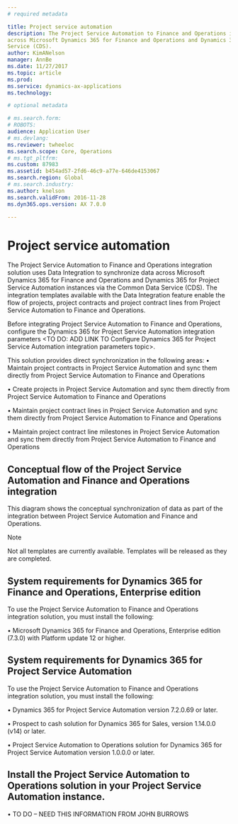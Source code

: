 ```yaml
---
# required metadata

title: Project service automation
description: The Project Service Automation to Finance and Operations integration solution uses Data Integration to synchronize data 
across Microsoft Dynamics 365 for Finance and Operations and Dynamics 365 for Project Service Automation instances via the Common Data 
Service (CDS).
author: KimANelson
manager: AnnBe
ms.date: 11/27/2017
ms.topic: article
ms.prod: 
ms.service: dynamics-ax-applications
ms.technology: 

# optional metadata

# ms.search.form: 
# ROBOTS: 
audience: Application User
# ms.devlang: 
ms.reviewer: twheeloc
ms.search.scope: Core, Operations
# ms.tgt_pltfrm: 
ms.custom: 87983
ms.assetid: b454ad57-2fd6-46c9-a77e-646de4153067
ms.search.region: Global
# ms.search.industry: 
ms.author: knelson
ms.search.validFrom: 2016-11-28
ms.dyn365.ops.version: AX 7.0.0

---
```


# Project service automation

The Project Service Automation to Finance and Operations integration solution uses Data Integration to synchronize data across Microsoft 
Dynamics 365 for Finance and Operations and Dynamics 365 for Project Service Automation instances via the Common Data Service (CDS). The
integration templates available with the Data Integration feature enable the flow of projects, project contracts and project contract 
lines from Project Service Automation to Finance and Operations.

Before integrating Project Service Automation to Finance and Operations, configure the Dynamics 365 for Project Service Automation 
integration parameters <TO DO: ADD LINK TO Configure Dynamics 365 for Project Service Automation integration parameters topic>.

This solution provides direct synchronization in the following areas:
•	Maintain project contracts in Project Service Automation and sync them directly from Project Service Automation to Finance and Operations

•	Create projects in Project Service Automation and sync them directly from Project Service Automation to Finance and Operations

•	Maintain project contract lines in Project Service Automation and sync them directly from Project Service Automation to Finance and Operations

•	Maintain project contract line milestones in Project Service Automation and sync them directly from Project Service Automation to Finance and Operations

## Conceptual flow of the Project Service Automation and Finance and Operations integration
This diagram shows the conceptual synchronization of data as part of the integration between Project Service Automation and Finance and 
Operations. 

> [!NOTE]
> Not all templates are currently available. Templates will be released as they are completed.

## System requirements for Dynamics 365 for Finance and Operations, Enterprise edition
To use the Project Service Automation to Finance and Operations integration solution, you must install the following:

•	Microsoft Dynamics 365 for Finance and Operations, Enterprise edition (7.3.0) with Platform update 12 or higher.

## System requirements for Dynamics 365 for Project Service Automation

To use the Project Service Automation to Finance and Operations integration solution, you must install the following:

•	Dynamics 365 for Project Service Automation version 7.2.0.69 or later.

•	Prospect to cash solution for Dynamics 365 for Sales, version 1.14.0.0 (v14) or later. 

•	Project Service Automation to Operations solution for Dynamics 365 for Project Service Automation version 1.0.0.0 or later. 

## Install the Project Service Automation to Operations solution in your Project Service Automation instance.

•	TO DO – NEED THIS INFORMATION FROM JOHN BURROWS





